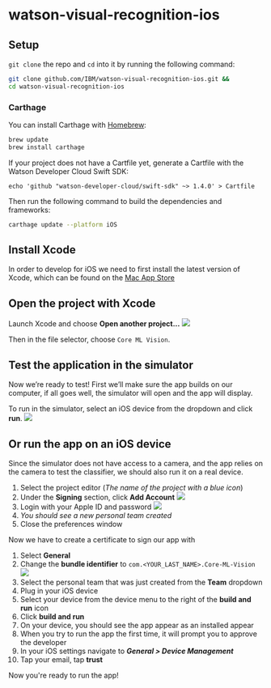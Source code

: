 # watson-visual-recognition-ios

## Setup
`git clone` the repo and `cd` into it by running the following command:

```bash
git clone github.com/IBM/watson-visual-recognition-ios.git &&
cd watson-visual-recognition-ios
```

### Carthage
You can install Carthage with [Homebrew](http://brew.sh/):

```bash
brew update
brew install carthage
```

If your project does not have a Cartfile yet, generate a Cartfile with the Watson Developer Cloud Swift SDK: 

```
echo 'github "watson-developer-cloud/swift-sdk" ~> 1.4.0' > Cartfile
```

Then run the following command to build the dependencies and frameworks:

```bash
carthage update --platform iOS
```

## Install Xcode
In order to develop for iOS we need to first install the latest version of Xcode, which can be found on the [Mac App Store](https://itunes.apple.com/us/app/xcode/id497799835?mt=12)

## Open the project with Xcode
Launch Xcode and choose **Open another project...**
![](https://d2mxuefqeaa7sj.cloudfront.net/s_50BD1551C2CA022B9CF9D8DF0A28275DB7ACF3DBDD5764C0CB12B3AF3B1E0766_1541995654686_Screen+Shot+2018-11-11+at+10.18.30+PM.png)

Then in the file selector, choose `Core ML Vision`.

## Test the application in the simulator
Now we’re ready to test! First we’ll make sure the app builds on our computer, if all goes well, the simulator will open and the app will display.

To run in the simulator, select an iOS device from the dropdown and click **run**.
![](https://d2mxuefqeaa7sj.cloudfront.net/s_50BD1551C2CA022B9CF9D8DF0A28275DB7ACF3DBDD5764C0CB12B3AF3B1E0766_1541996500409_Screen+Shot+2018-11-11+at+10.25.24+PM2.png)

## Or run the app on an iOS device
Since the simulator does not have access to a camera, and the app relies on the camera to test the classifier, we should also run it on a real device.


1. Select the project editor (*The name of the project with a blue icon*)
1. Under the **Signing** section, click **Add Account**
![](https://bourdakos1.github.io/deprecated-cloud-annotations/assets/add_account.png)
1. Login with your Apple ID and password
![](https://bourdakos1.github.io/deprecated-cloud-annotations/assets/xcode_add_account.png)
1. *You should see a new personal team created*
1. Close the preferences window

Now we have to create a certificate to sign our app with
1. Select **General**
1. Change the **bundle identifier** to `com.<YOUR_LAST_NAME>.Core-ML-Vision`
![](https://bourdakos1.github.io/deprecated-cloud-annotations/assets/change_identifier.png)
1. Select the personal team that was just created from the **Team** dropdown
1. Plug in your iOS device
1. Select your device from the device menu to the right of the **build and run** icon
1. Click **build and run**
1. On your device, you should see the app appear as an installed appear
1. When you try to run the app the first time, it will prompt you to approve the developer
1. In your iOS settings navigate to ***General > Device Management***
1. Tap your email, tap **trust**

Now you're ready to run the app!
